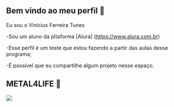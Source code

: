## Bem vindo ao meu perfil 🖤

Eu sou o Vinícius Ferreira Tunes

-Sou um aluno da pltaforma [Alura] (https://www.alura.com.br)

-Esse perfil é um teste que estou fazendo a partir das aulas desse programa;

-É possível que eu compartilhe algum projeto nesse espaço.

## METAL4LIFE 🤘

![](https://media.tenor.com/d1UdTn00JewAAAAM/metal-heavy-metal.gif)
